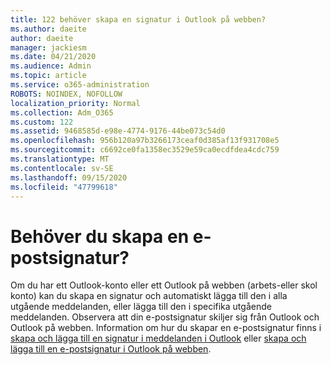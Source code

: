 ```yaml
---
title: 122 behöver skapa en signatur i Outlook på webben?
ms.author: daeite
author: daeite
manager: jackiesm
ms.date: 04/21/2020
ms.audience: Admin
ms.topic: article
ms.service: o365-administration
ROBOTS: NOINDEX, NOFOLLOW
localization_priority: Normal
ms.collection: Adm_O365
ms.custom: 122
ms.assetid: 9468585d-e98e-4774-9176-44be073c54d0
ms.openlocfilehash: 956b120a97b3266173ceaf0d385af13f931708e5
ms.sourcegitcommit: c6692ce0fa1358ec3529e59ca0ecdfdea4cdc759
ms.translationtype: MT
ms.contentlocale: sv-SE
ms.lasthandoff: 09/15/2020
ms.locfileid: "47799618"
---
```

# <a name="need-to-create-an-email-signature"></a>Behöver du skapa en e-postsignatur?

Om du har ett Outlook-konto eller ett Outlook på webben (arbets-eller skol konto) kan du skapa en signatur och automatiskt lägga till den i alla utgående meddelanden, eller lägga till den i specifika utgående meddelanden. Observera att din e-postsignatur skiljer sig från Outlook och Outlook på webben. Information om hur du skapar en e-postsignatur finns i [skapa och lägga till en signatur i meddelanden i Outlook](https://support.office.com/article/8ee5d4f4-68fd-464a-a1c1-0e1c80bb27f2.aspx) eller [skapa och lägga till en e-postsignatur i Outlook på webben](https://support.office.com/article/5ff9dcfd-d3f1-447b-b2e9-39f91b074ea3.aspx).


